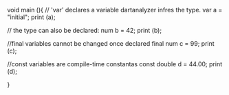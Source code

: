void main (){
// 'var' declares a variable dartanalyzer infres the type.
  var a = "initial";
  print (a);
  
  // the type can also be declared:
  num b = 42;
  print (b);
  
  //final variables cannot be changed once declared
  final num c = 99;
  print (c);
  
  //const variables are compile-time constantas
  const double d = 44.00;
  print (d);
  
}
